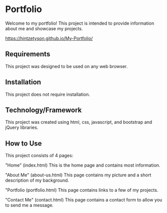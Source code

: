 # Portfolio

Welcome to my portfolio!  This project is intended to provide information about me and showcase my projects.

https://hintzetyson.github.io/My-Portfolio/

## Requirements

This project was designed to be used on any web browser.

## Installation

This project does not require installation.

## Technology/Framework

This project was created using html, css, javascript, and bootstrap and jQuery libraries.

## How to Use

This project consists of 4 pages:

"Home" (index.html)
This is the home page and contains most information.

"About Me" (about-us.html)
This page contains my picture and a short description of my background.

"Portfolio (portfolio.html)
This page contains links to a few of my projects.

"Contact Me" (contact.html)
This page contains a contact form to allow you to send me a message.